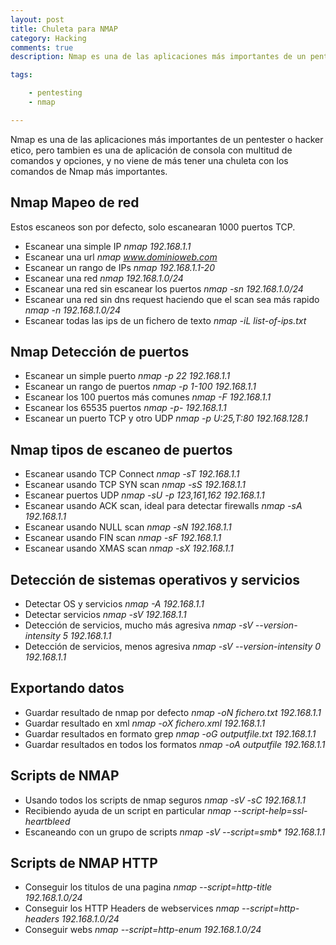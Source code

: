 ```yaml
---
layout: post
title: Chuleta para NMAP
category: Hacking
comments: true
description: Nmap es una de las aplicaciones más importantes de un pentester o hacker etico, pero tambien es una de aplicación de consola con multitud de comandos y opciones, y no viene de más tener una chuleta con los comandos de Nmap más importantes.

tags:   

    - pentesting
    - nmap

---
```


Nmap es una de las aplicaciones más importantes de un pentester o hacker etico, pero tambien es una de aplicación de consola con multitud de comandos y opciones, y no viene de más tener una chuleta con los comandos de Nmap más importantes.

## Nmap Mapeo de red

Estos escaneos son por defecto, solo escanearan 1000 puertos TCP.

* Escanear una simple IP	_nmap 192.168.1.1_
* Escanear una url	_nmap www.dominioweb.com_
* Escanear un rango de IPs	_nmap 192.168.1.1-20_
* Escanear una red	_nmap 192.168.1.0/24_
* Escanear una red sin escanear los puertos	_nmap -sn 192.168.1.0/24_
* Escanear una red sin dns request haciendo que el scan sea más rapido _nmap -n 192.168.1.0/24_
* Escanear todas las ips de un fichero de texto	_nmap -iL list-of-ips.txt_


## Nmap Detección de puertos

* Escanear un simple puerto _nmap -p 22 192.168.1.1_
* Escanear un rango de puertos	_nmap -p 1-100 192.168.1.1_
* Escanear los 100 puertos más comunes	_nmap -F 192.168.1.1_
* Escanear los 65535 puertos	_nmap -p- 192.168.1.1_
* Escanear un puerto TCP y otro UDP _nmap -p U:25,T:80 192.168.128.1_

## Nmap tipos de escaneo de puertos

* Escanear usando TCP Connect _nmap -sT 192.168.1.1_
* Escanear usando TCP SYN scan _nmap -sS 192.168.1.1_
* Escanear puertos UDP 	_nmap -sU -p 123,161,162 192.168.1.1_
* Escanear usando ACK scan, ideal para detectar firewalls _nmap -sA 192.168.1.1_
* Escanear usando NULL scan  _nmap -sN 192.168.1.1_
* Escanear usando FIN scan  _nmap -sF 192.168.1.1_
* Escanear usando XMAS scan  _nmap -sX 192.168.1.1_

## Detección de sistemas operativos y servicios

* Detectar OS y servicios	_nmap -A 192.168.1.1_
* Detectar servicios	_nmap -sV 192.168.1.1_
* Detección de servicios, mucho más agresiva 	_nmap -sV --version-intensity 5 192.168.1.1_
* Detección de servicios, menos agresiva _nmap -sV --version-intensity 0 192.168.1.1_

## Exportando datos

* Guardar resultado de nmap por defecto _nmap -oN fichero.txt 192.168.1.1_
* Guardar resultado en xml	_nmap -oX fichero.xml 192.168.1.1_
* Guardar resultados en formato grep _nmap -oG outputfile.txt 192.168.1.1_
* Guardar resultados en todos los formatos _nmap -oA outputfile 192.168.1.1_

## Scripts de NMAP

* Usando todos los scripts de nmap seguros _nmap -sV -sC 192.168.1.1_
* Recibiendo ayuda de un script en particular _nmap --script-help=ssl-heartbleed_
* Escaneando con un grupo de scripts _nmap -sV --script=smb* 192.168.1.1_

## Scripts de NMAP HTTP

* Conseguir los titulos de una pagina _nmap --script=http-title 192.168.1.0/24_
* Conseguir los HTTP Headers de webservices _nmap --script=http-headers 192.168.1.0/24_
* Conseguir webs _nmap --script=http-enum 192.168.1.0/24_
